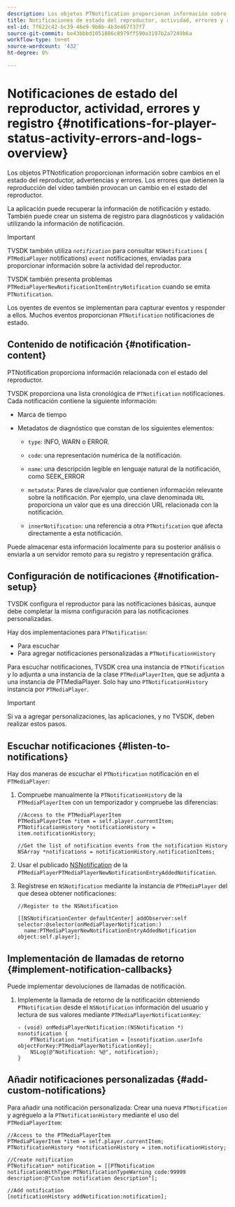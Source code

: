 ```yaml
---
description: Los objetos PTNotification proporcionan información sobre cambios en el estado del reproductor, advertencias y errores. Los errores que detienen la reproducción del vídeo también provocan un cambio en el estado del reproductor.
title: Notificaciones de estado del reproductor, actividad, errores y registros
exl-id: 7f622c42-bc39-46e9-9b8b-4b3e467f37f7
source-git-commit: be43bbbd1051886c8979ff590a3197b2a7249b6a
workflow-type: tm+mt
source-wordcount: '432'
ht-degree: 0%

---
```


# Notificaciones de estado del reproductor, actividad, errores y registro  {#notifications-for-player-status-activity-errors-and-logs-overview}

Los objetos PTNotification proporcionan información sobre cambios en el estado del reproductor, advertencias y errores. Los errores que detienen la reproducción del vídeo también provocan un cambio en el estado del reproductor.

La aplicación puede recuperar la información de notificación y estado. También puede crear un sistema de registro para diagnósticos y validación utilizando la información de notificación.

>[!IMPORTANT]
>
>TVSDK también utiliza *`notification`* para consultar `NSNotifications` ( `PTMediaPlayer` notifications) *`event`* notificaciones, enviadas para proporcionar información sobre la actividad del reproductor.

TVSDK también presenta problemas `PTMediaPlayerNewNotificationItemEntryNotification` cuando se emita `PTNotification`.

Los oyentes de eventos se implementan para capturar eventos y responder a ellos. Muchos eventos proporcionan `PTNotification` notificaciones de estado.

## Contenido de notificación {#notification-content}

PTNotification proporciona información relacionada con el estado del reproductor.

TVSDK proporciona una lista cronológica de `PTNotification` notificaciones. Cada notificación contiene la siguiente información:

* Marca de tiempo
* Metadatos de diagnóstico que constan de los siguientes elementos:

   * `type`: INFO, WARN o ERROR.
   * `code`: una representación numérica de la notificación.
   * `name`: una descripción legible en lenguaje natural de la notificación, como SEEK_ERROR
   * `metadata`: Pares de clave/valor que contienen información relevante sobre la notificación. Por ejemplo, una clave denominada `URL` proporciona un valor que es una dirección URL relacionada con la notificación.

   * `innerNotification`: una referencia a otra `PTNotification` que afecta directamente a esta notificación.

Puede almacenar esta información localmente para su posterior análisis o enviarla a un servidor remoto para su registro y representación gráfica.

## Configuración de notificaciones {#notification-setup}

TVSDK configura el reproductor para las notificaciones básicas, aunque debe completar la misma configuración para las notificaciones personalizadas.

Hay dos implementaciones para `PTNotification`:

* Para escuchar
* Para agregar notificaciones personalizadas a `PTNotificationHistory`

Para escuchar notificaciones, TVSDK crea una instancia de `PTNotification` y lo adjunta a una instancia de la clase `PTMediaPlayerItem`, que se adjunta a una instancia de PTMediaPlayer. Solo hay uno `PTNotificationHistory` instancia por `PTMediaPlayer`.

>[!IMPORTANT]
>
>Si va a agregar personalizaciones, las aplicaciones, y no TVSDK, deben realizar estos pasos.

## Escuchar notificaciones {#listen-to-notifications}

Hay dos maneras de escuchar el `PTNotification` notificación en el `PTMediaPlayer`:

1. Compruebe manualmente la `PTNotificationHistory` de la `PTMediaPlayerItem` con un temporizador y compruebe las diferencias:

   ```
   //Access to the PTMediaPlayerItem  
   PTMediaPlayerItem *item = self.player.currentItem; 
   PTNotificationHistory *notificationHistory = item.notificationHistory; 
   
   //Get the list of notification events from the notification History  
   NSArray *notifications = notificationHistory.notificationItems;
   ```

1. Usar el publicado [NSNotification](https://developer.apple.com/library/mac/%23documentation/Cocoa/Reference/Foundation/Classes/NSNotification_Class/Reference/Reference.html) de la `PTMediaPlayerPTMediaPlayerNewNotificationEntryAddedNotification`.
1. Regístrese en `NSNotification` mediante la instancia de `PTMediaPlayer` del que desea obtener notificaciones:

   ```
   //Register to the NSNotification 
   
   [[NSNotificationCenter defaultCenter] addObserver:self selector:@selector(onMediaPlayerNotification:)  
     name:PTMediaPlayerNewNotificationEntryAddedNotification object:self.player];
   ```

## Implementación de llamadas de retorno {#implement-notification-callbacks}

Puede implementar devoluciones de llamadas de notificación.

1. Implemente la llamada de retorno de la notificación obteniendo `PTNotification` desde el `NSNotification` información del usuario y lectura de sus valores mediante `PTMediaPlayerNotificationKey`:

   ```
   - (void) onMediaPlayerNotification:(NSNotification *) nsnotification { 
       PTNotification *notification = [nsnotification.userInfo objectForKey:PTMediaPlayerNotificationKey]; 
       NSLog(@"Notification: %@", notification); 
   }
   ```

## Añadir notificaciones personalizadas {#add-custom-notifications}

Para añadir una notificación personalizada: Crear una nueva `PTNotification` y agréguelo a la `PTNotificationHistory` mediante el uso del `PTMediaPlayerItem`:

```
//Access to the PTMediaPlayerItem  
PTMediaPlayerItem *item = self.player.currentItem; 
PTNotificationHistory *notificationHistory = item.notificationHistory; 
 
//Create notification 
PTNotification* notification = [[PTNotification notificationWithType:PTNotificationTypeWarning code:99999 description:@"Custom notification description"]; 
 
//Add notification 
[notificationHistory addNotification:notification];
```
